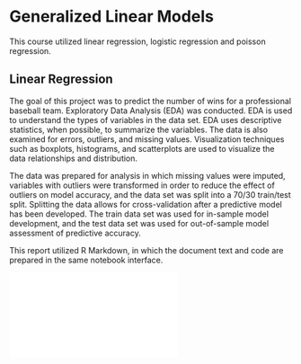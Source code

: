 
# Generalized Linear Models

This course utilized linear regression, logistic regression and poisson regression.

## Linear Regression
The goal of this project was to predict the number of wins for a professional baseball team. Exploratory Data Analysis (EDA) was conducted. EDA is used to understand the types of variables in the data set. EDA uses descriptive statistics, when possible, to summarize the variables. The data is also examined for errors, outliers, and missing values. Visualization techniques such as boxplots, histograms, and scatterplots are used to visualize the data relationships and distribution.

The data was prepared for analysis in which missing values were imputed, variables with outliers were transformed in order to reduce the effect of outliers on model accuracy, and the data set was split into a 70/30 train/test split. Splitting the data allows for cross-validation after a predictive model has been developed. The train data set was used for in-sample model development, and the test data set was used for out-of-sample model assessment of predictive accuracy.

This report utilized R Markdown, in which the document text and code are prepared in the same notebook interface. 

![first assignment](Unit1_Moneyball_Wanat_Final.pdf)
